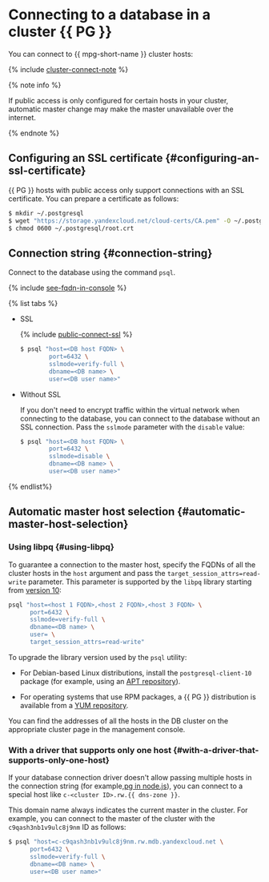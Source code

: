 # Connecting to a database in a cluster {{ PG }}

You can connect to {{ mpg-short-name }} cluster hosts:

{% include [cluster-connect-note](../../_includes/mdb/cluster-connect-note.md) %}

{% note info %}

If public access is only configured for certain hosts in your cluster, automatic master change may make the master unavailable over the internet.

{% endnote %}

## Configuring an SSL certificate {#configuring-an-ssl-certificate}

{{ PG }} hosts with public access only support connections with an SSL certificate. You can prepare a certificate as follows:


```bash
$ mkdir ~/.postgresql
$ wget "https://storage.yandexcloud.net/cloud-certs/CA.pem" -O ~/.postgresql/root.crt
$ chmod 0600 ~/.postgresql/root.crt
```


## Connection string {#connection-string}

Connect to the database using the command `psql`.

{% include [see-fqdn-in-console](../../_includes/mdb/see-fqdn-in-console.md) %}

{% list tabs %}

- SSL

  {% include [public-connect-ssl](../../_includes/mdb/public-connect-ssl.md) %}

  ```bash
  $ psql "host=<DB host FQDN> \
          port=6432 \
          sslmode=verify-full \
          dbname=<DB name> \
          user=<DB user name>"
  ```

- Without SSL

  If you don't need to encrypt traffic within the virtual network when connecting to the database, you can connect to the database without an SSL connection. Pass the `sslmode` parameter with the `disable` value:

  ```bash
  $ psql "host=<DB host FQDN> \
          port=6432 \
          sslmode=disable \
          dbname=<DB name> \
          user=<DB user name>"
  ```

{% endlist%}

## Automatic master host selection {#automatic-master-host-selection}

### Using libpq {#using-libpq}

To guarantee a connection to the master host, specify the FQDNs of all the cluster hosts in the `host` argument and pass the `target_session_attrs=read-write` parameter. This parameter is supported by the `libpq` library starting from [version 10](https://www.postgresql.org/docs/10/static/libpq-connect.html):

```bash
psql "host=<host 1 FQDN>,<host 2 FQDN>,<host 3 FQDN> \
      port=6432 \
      sslmode=verify-full \
      dbname=<DB name> \
      user= \
      target_session_attrs=read-write"
```

To upgrade the library version used by the `psql` utility:

* For Debian-based Linux distributions, install the `postgresql-client-10` package (for example, using an [APT repository](https://www.postgresql.org/download/linux/ubuntu/)).

* For operating systems that use RPM packages, a {{ PG }} distribution is available from a [YUM repository](https://yum.postgresql.org/).

You can find the addresses of all the hosts in the DB cluster on the appropriate cluster page in the management console.

### With a driver that supports only one host {#with-a-driver-that-supports-only-one-host}

If your database connection driver doesn't allow passing multiple hosts in the connection string (for example,[pg in node.js](https://www.npmjs.com/package/pg)), you can connect to a special host like `c-<cluster ID>.rw.{{ dns-zone }}`.


This domain name always indicates the current master in the cluster. For example, you can connect to the master of the cluster with the `c9qash3nb1v9ulc8j9nm` ID as follows:

```bash
$ psql "host=c-c9qash3nb1v9ulc8j9nm.rw.mdb.yandexcloud.net \
      port=6432 \
      sslmode=verify-full \
      dbname=<DB name> \
      user=<DB user name>"
```

